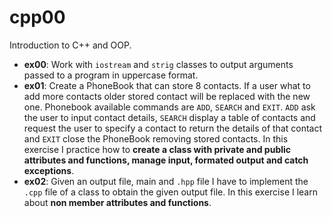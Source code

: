 # cpp00
Introduction to C++ and OOP.
- **ex00**: Work with `iostream` and `strig` classes to output arguments passed to a program in uppercase format.
- **ex01**: Create a PhoneBook that can store 8 contacts. If a user what to add more contacts older stored contact will be replaced with the new one. Phonebook available commands are `ADD`, `SEARCH` and `EXIT`. `ADD` ask the user to input contact details, `SEARCH` display a table of contacts and request the user to specify a contact to return the details of that contact and `EXIT` close the PhoneBook removing stored contacts. In this exercise I practice how to **create a class with private and public attributes and functions, manage input, formated output and catch exceptions**.
- **ex02**: Given an output file, main and `.hpp` file I have to implement the `.cpp` file of a class to obtain the given output file. In this exercise I learn about **non member attributes and functions**.
